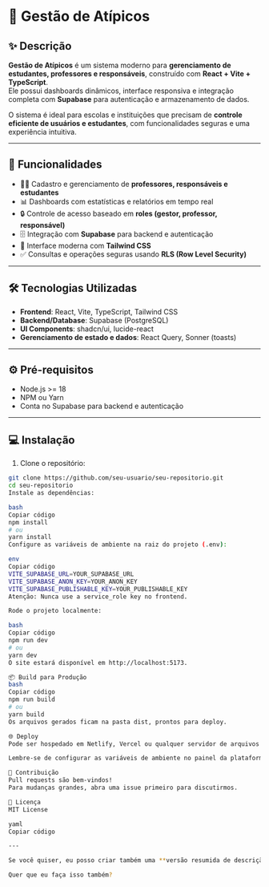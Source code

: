 # 🎯 Gestão de Atípicos

## ✨ Descrição
**Gestão de Atípicos** é um sistema moderno para **gerenciamento de estudantes, professores e responsáveis**, construído com **React + Vite + TypeScript**.  
Ele possui dashboards dinâmicos, interface responsiva e integração completa com **Supabase** para autenticação e armazenamento de dados.

O sistema é ideal para escolas e instituições que precisam de **controle eficiente de usuários e estudantes**, com funcionalidades seguras e uma experiência intuitiva.

---

## 🚀 Funcionalidades

- 👨‍🏫 Cadastro e gerenciamento de **professores, responsáveis e estudantes**  
- 📊 Dashboards com estatísticas e relatórios em tempo real  
- 🔒 Controle de acesso baseado em **roles (gestor, professor, responsável)**  
- 🗄️ Integração com **Supabase** para backend e autenticação  
- 🎨 Interface moderna com **Tailwind CSS**  
- ✅ Consultas e operações seguras usando **RLS (Row Level Security)**  

---

## 🛠 Tecnologias Utilizadas

- **Frontend**: React, Vite, TypeScript, Tailwind CSS  
- **Backend/Database**: Supabase (PostgreSQL)  
- **UI Components**: shadcn/ui, lucide-react  
- **Gerenciamento de estado e dados**: React Query, Sonner (toasts)

---

## ⚙️ Pré-requisitos

- Node.js >= 18  
- NPM ou Yarn  
- Conta no Supabase para backend e autenticação  

---

## 💻 Instalação

1. Clone o repositório:

```bash
git clone https://github.com/seu-usuario/seu-repositorio.git
cd seu-repositorio
Instale as dependências:

bash
Copiar código
npm install
# ou
yarn install
Configure as variáveis de ambiente na raiz do projeto (.env):

env
Copiar código
VITE_SUPABASE_URL=YOUR_SUPABASE_URL
VITE_SUPABASE_ANON_KEY=YOUR_ANON_KEY
VITE_SUPABASE_PUBLISHABLE_KEY=YOUR_PUBLISHABLE_KEY
Atenção: Nunca use a service_role key no frontend.

Rode o projeto localmente:

bash
Copiar código
npm run dev
# ou
yarn dev
O site estará disponível em http://localhost:5173.

📦 Build para Produção
bash
Copiar código
npm run build
# ou
yarn build
Os arquivos gerados ficam na pasta dist, prontos para deploy.

🌐 Deploy
Pode ser hospedado em Netlify, Vercel ou qualquer servidor de arquivos estáticos.

Lembre-se de configurar as variáveis de ambiente no painel da plataforma.

🤝 Contribuição
Pull requests são bem-vindos!
Para mudanças grandes, abra uma issue primeiro para discutirmos.

📄 Licença
MIT License

yaml
Copiar código

---

Se você quiser, eu posso criar também uma **versão resumida de descrição** para o GitHub (aquela frase curta que aparece no topo do repositório), bem chamativa para atrair visitantes.  

Quer que eu faça isso também?
